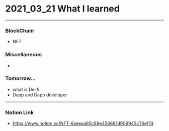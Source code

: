 # 2021_03_21 What I learned

-----
### BlockChain

* NFT


### Miscellaneous

* 


### Tomorrow...

* what is De-fi
* Dapp and Dapp developer
-----

### Notion Link

- <https://www.notion.so/NFT-6aeeaa85c89e456681d906943c76ef7d>
